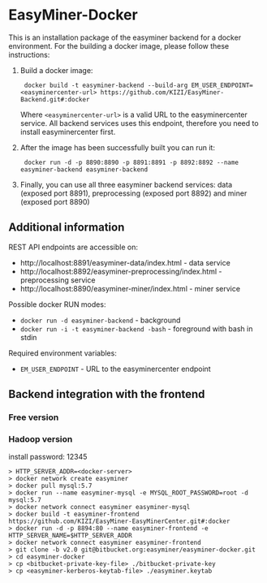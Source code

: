 EasyMiner-Docker
======================

This is an installation package of the easyminer backend for a docker environment. For the building a docker image, please follow these instructions:

1. Build a docker image:

        docker build -t easyminer-backend --build-arg EM_USER_ENDPOINT=<easyminercenter-url> https://github.com/KIZI/EasyMiner-Backend.git#:docker

      Where `<easyminercenter-url>` is a valid URL to the easyminercenter service. All backend services uses this endpoint, therefore you need to install easyminercenter first.
2. After the image has been successfully built you can run it:

        docker run -d -p 8890:8890 -p 8891:8891 -p 8892:8892 --name easyminer-backend easyminer-backend
3. Finally, you can use all three easyminer backend services: data (exposed port 8891), preprocessing (exposed port 8892) and miner (exposed port 8890)


## Additional information ##

REST API endpoints are accessible on:

* http://localhost:8891/easyminer-data/index.html - data service
* http://localhost:8892/easyminer-preprocessing/index.html - preprocessing service
* http://localhost:8890/easyminer-miner/index.html - miner service

Possible docker RUN modes:

* ```docker run -d easyminer-backend``` - background
* ```docker run -i -t easyminer-backend -bash``` - foreground with bash in stdin

Required environment variables:

* ```EM_USER_ENDPOINT``` - URL to the easyminercenter endpoint

## Backend integration with the frontend ##

### Free version ###



### Hadoop version ###

install password: 12345

```
> HTTP_SERVER_ADDR=<docker-server>
> docker network create easyminer
> docker pull mysql:5.7
> docker run --name easyminer-mysql -e MYSQL_ROOT_PASSWORD=root -d mysql:5.7
> docker network connect easyminer easyminer-mysql
> docker build -t easyminer-frontend https://github.com/KIZI/EasyMiner-EasyMinerCenter.git#:docker
> docker run -d -p 8894:80 --name easyminer-frontend -e HTTP_SERVER_NAME=$HTTP_SERVER_ADDR
> docker network connect easyminer easyminer-frontend
> git clone -b v2.0 git@bitbucket.org:easyminer/easyminer-docker.git
> cd easyminer-docker
> cp <bitbucket-private-key-file> ./bitbucket-private-key
> cp <easyminer-kerberos-keytab-file> ./easyminer.keytab
```
